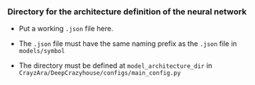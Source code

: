 ### Directory for the architecture definition of the neural network

* Put a working `.json` file here.

* The `.json` file must have the same naming prefix as the `.json` file in `models/symbol`

* The directory must be defined at `model_architecture_dir` in `CrayzAra/DeepCrazyhouse/configs/main_config.py`


